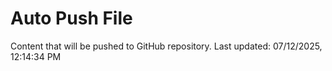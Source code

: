 # Auto Push File

Content that will be pushed to GitHub repository.
Last updated: 07/12/2025, 12:14:34 PM